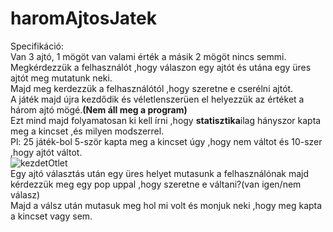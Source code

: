 # haromAjtosJatek
Specifikáció:
<br>
Van 3 ajtó, 1 mögöt van valami érték a másik 2 mögöt nincs semmi.
<br>
Megkérdezzük a felhasználót ,hogy válaszon egy ajtót és utána egy üres ajtót meg mutatunk neki.
<br>
Majd meg kerdezzük a felhasználótól ,hogy szeretne e cserélni ajtót.
<br>
A játék majd újra kezdődik és véletlenszerüen el helyezzük az értéket a három ajtó mögé.**(Nem áll meg a program)**
<br>
Ezt mind majd folyamatosan ki kell írni ,hogy **statisztika**ilag hányszor kapta meg a kincset ,és milyen modszerrel.
<br>
Pl: 25 játék-bol 5-ször kapta meg a kincset úgy ,hogy nem váltot és 10-szer ,hogy ajtót váltot.
<br>
![kezdetOtlet](https://github.com/user-attachments/assets/86eeb3ef-1888-455f-bd7f-b2d77dd2657a)
<br>
Egy ajtó választás után egy üres helyet mutasunk a felhasználónak majd kérdezzük meg egy pop uppal ,hogy szeretne e váltani?(van igen/nem válasz)
<br>
Majd a válsz után mutasuk meg hol mi volt és monjuk neki ,hogy meg kapta a kincset vagy sem.  
